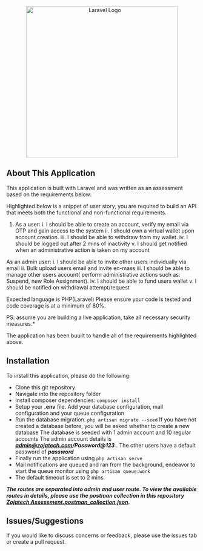 <p align="center"><a href="https://laravel.com" target="_blank"><img src="https://raw.githubusercontent.com/laravel/art/master/logo-lockup/5%20SVG/2%20CMYK/1%20Full%20Color/laravel-logolockup-cmyk-red.svg" width="400" alt="Laravel Logo"></a></p>

## About This Application

This application is built with Laravel and was written as an assessment based on the requirements below:

Highlighted below is a snippet of user story, you are required to build an API that meets both the functional and non-functional requirements.

1. As a user:
   i. I should be able to create an account, verify my email via OTP and gain access to the system
   ii. I should own a virtual wallet upon account creation.
   iii. I should be able to withdraw from my wallet.
   iv. I should be logged out after 2 mins of inactivity
   v. I should get notified when an administrative action is taken on my account

As an admin user:
i. I should be able to invite other users individually via email
ii. Bulk upload users email and invite en-mass
iii. I should be able to manage other users account( perform administrative actions such as: Suspend, new Role Assignment).
iv. I should be able to fund users wallet
v. I should be notified on withdrawal attempt/request

Expected language is PHP(Laravel) Please ensure your code is tested and code coverage is at a minimum of 80%.

PS: assume you are building a live application, take all necessary security measures.\*

The application has been buuilt to handle all of the requirements highlighted above.

## Installation

To install this application, please do the following:

-   Clone this git repository.
-   Navigate into the repository folder
-   Install composer dependencies:
    `composer install`
-   Setup your **.env** file. Add your database configuration, mail configuration and your queue configuration
-   Run the database migration.
    `php artisan migrate --seed`
    If you have not created a database before, you will be asked whether to create a new database
    The database is seeded with 1 admin account and 10 regular accounts
    The admin account details is ***admin@zojatech.com/Password@123*** . The other users have a default password of **_password_**
-   Finally run the application using
    `php artisan serve`
-   Mail notifications are queued and ran from the background, endeavor to start the queue monitor using
    `php artisan queue:work`
-   The default timeout is set to 2 mins.

**_The routes are separated into admin and user route. To view the available routes in details, please use the postman collection in this repository <a href="/Zojatech Assessment.postman_collection.json">Zojatech Assessment.postman_collection.json</a>._**

## Issues/Suggestions

If you would like to discuss concerns or feedback, please use the issues tab or create a pull request.
